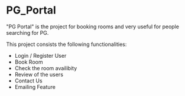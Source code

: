 # PG_Portal
"PG Portal" is the project for booking rooms and very useful for people searching for PG.

This project consists the following functionalities:
- Login / Register User
- Book Room
- Check the room availibity
- Review of the users
- Contact Us
- Emailing Feature
